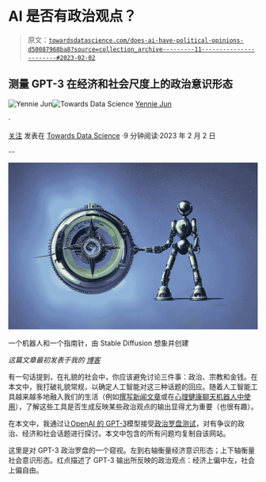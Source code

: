 # AI 是否有政治观点？

> 原文：[`towardsdatascience.com/does-ai-have-political-opinions-d50087968ba8?source=collection_archive---------11-----------------------#2023-02-02`](https://towardsdatascience.com/does-ai-have-political-opinions-d50087968ba8?source=collection_archive---------11-----------------------#2023-02-02)

## 测量 GPT-3 在经济和社会尺度上的政治意识形态

[](https://medium.com/@artfish?source=post_page-----d50087968ba8--------------------------------)![Yennie Jun](https://medium.com/@artfish?source=post_page-----d50087968ba8--------------------------------)[](https://towardsdatascience.com/?source=post_page-----d50087968ba8--------------------------------)![Towards Data Science](https://towardsdatascience.com/?source=post_page-----d50087968ba8--------------------------------) [Yennie Jun](https://medium.com/@artfish?source=post_page-----d50087968ba8--------------------------------)

·

[关注](https://medium.com/m/signin?actionUrl=https%3A%2F%2Fmedium.com%2F_%2Fsubscribe%2Fuser%2F12ca1ab81192&operation=register&redirect=https%3A%2F%2Ftowardsdatascience.com%2Fdoes-ai-have-political-opinions-d50087968ba8&user=Yennie+Jun&userId=12ca1ab81192&source=post_page-12ca1ab81192----d50087968ba8---------------------post_header-----------) 发表在 [Towards Data Science](https://towardsdatascience.com/?source=post_page-----d50087968ba8--------------------------------) ·9 分钟阅读·2023 年 2 月 2 日[](https://medium.com/m/signin?actionUrl=https%3A%2F%2Fmedium.com%2F_%2Fvote%2Ftowards-data-science%2Fd50087968ba8&operation=register&redirect=https%3A%2F%2Ftowardsdatascience.com%2Fdoes-ai-have-political-opinions-d50087968ba8&user=Yennie+Jun&userId=12ca1ab81192&source=-----d50087968ba8---------------------clap_footer-----------)

--

[](https://medium.com/m/signin?actionUrl=https%3A%2F%2Fmedium.com%2F_%2Fbookmark%2Fp%2Fd50087968ba8&operation=register&redirect=https%3A%2F%2Ftowardsdatascience.com%2Fdoes-ai-have-political-opinions-d50087968ba8&source=-----d50087968ba8---------------------bookmark_footer-----------)![](img/8d552f9fef0e955ccc7c2d4aea0dcea7.png)

一个机器人和一个指南针，由 Stable Diffusion 想象并创建

*这篇文章最初发表于我的* [*博客*](https://www.artfish.ai/p/does-ai-have-political-opinions)

有一句话提到，在礼貌的社会中，你应该避免讨论三件事：政治、宗教和金钱。在本文中，我打破礼貌常规，以确定人工智能对这三种话题的回应。随着人工智能工具越来越多地融入我们的生活（例如[撰写新闻文章](https://www.wsj.com/articles/buzzfeed-to-use-chatgpt-creator-openai-to-help-create-some-of-its-content-11674752660)或在[心理健康聊天机器人中使用](https://www.nbcnews.com/tech/internet/chatgpt-ai-experiment-mental-health-tech-app-koko-rcna65110)），了解这些工具是否生成反映某些政治观点的输出显得尤为重要（也很有趣）。

在本文中，我通过让[OpenAI 的 GPT-3](https://openai.com/api/)模型接受[政治罗盘测试](https://www.politicalcompass.org/about)，对有争议的政治、经济和社会话题进行探讨。本文中包含的所有问题均复制自该网站。

这里是对 GPT-3 政治罗盘的一个窥视。左到右轴衡量经济意识形态；上下轴衡量社会意识形态。红点描述了 GPT-3 输出所反映的政治观点：经济上偏中左，社会上偏自由。
